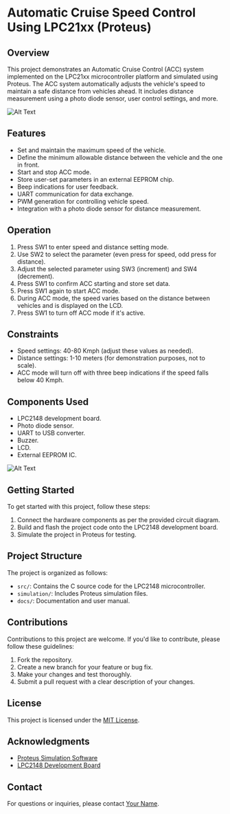# Automatic Cruise Speed Control Using LPC21xx (Proteus)

## Overview

This project demonstrates an Automatic Cruise Control (ACC) system implemented on the LPC21xx microcontroller platform and simulated using Proteus. The ACC system automatically adjusts the vehicle's speed to maintain a safe distance from vehicles ahead. It includes distance measurement using a photo diode sensor, user control settings, and more.


![Alt Text](https://i.ibb.co/sbL5JT3/Screenshot-2023-10-05-004833.png)


## Features

- Set and maintain the maximum speed of the vehicle.
- Define the minimum allowable distance between the vehicle and the one in front.
- Start and stop ACC mode.
- Store user-set parameters in an external EEPROM chip.
- Beep indications for user feedback.
- UART communication for data exchange.
- PWM generation for controlling vehicle speed.
- Integration with a photo diode sensor for distance measurement.

## Operation

1. Press SW1 to enter speed and distance setting mode.
2. Use SW2 to select the parameter (even press for speed, odd press for distance).
3. Adjust the selected parameter using SW3 (increment) and SW4 (decrement).
4. Press SW1 to confirm ACC starting and store set data.
5. Press SW1 again to start ACC mode.
6. During ACC mode, the speed varies based on the distance between vehicles and is displayed on the LCD.
7. Press SW1 to turn off ACC mode if it's active.

## Constraints

- Speed settings: 40-80 Kmph (adjust these values as needed).
- Distance settings: 1-10 meters (for demonstration purposes, not to scale).
- ACC mode will turn off with three beep indications if the speed falls below 40 Kmph.

## Components Used

- LPC2148 development board.
- Photo diode sensor.
- UART to USB converter.
- Buzzer.
- LCD.
- External EEPROM IC.


![Alt Text](https://i.ibb.co/30hgND3/Proteus-Simulation.jpg)

## Getting Started

To get started with this project, follow these steps:

1. Connect the hardware components as per the provided circuit diagram.
2. Build and flash the project code onto the LPC2148 development board.
3. Simulate the project in Proteus for testing.

## Project Structure

The project is organized as follows:

- `src/`: Contains the C source code for the LPC2148 microcontroller.
- `simulation/`: Includes Proteus simulation files.
- `docs/`: Documentation and user manual.

## Contributions

Contributions to this project are welcome. If you'd like to contribute, please follow these guidelines:

1. Fork the repository.
2. Create a new branch for your feature or bug fix.
3. Make your changes and test thoroughly.
4. Submit a pull request with a clear description of your changes.

## License

This project is licensed under the [MIT License](LICENSE).

## Acknowledgments

- [Proteus Simulation Software](https://www.labcenter.com/)
- [LPC2148 Development Board](https://www.nxp.com/design/development-boards/nxp-development-tools/lpcxpresso-boards/lpc2148-development-board:OM13054)

## Contact

For questions or inquiries, please contact [Your Name](mailto:your.email@example.com).

